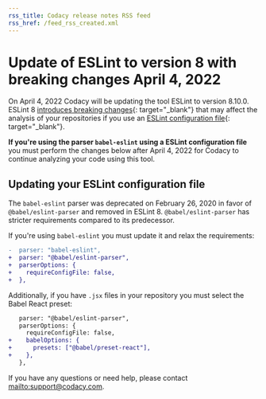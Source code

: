 ```yaml
---
rss_title: Codacy release notes RSS feed
rss_href: /feed_rss_created.xml
---
```


# Update of ESLint to version 8 with breaking changes April 4, 2022

On April 4, 2022 Codacy will be updating the tool ESLint to version 8.10.0. ESLint 8 [introduces breaking changes](https://eslint.org/docs/8.0.0/user-guide/migrating-to-8.0.0){: target="_blank"} that may affect the analysis of your repositories if you use an [ESLint configuration file](https://eslint.org/docs/user-guide/configuring/configuration-files){: target="_blank"}.

**If you're using the parser `babel-eslint` using a ESLint configuration file** you must perform the changes below after April 4, 2022 for Codacy to continue analyzing your code using this tool.

## Updating your ESLint configuration file

The `babel-eslint` parser was deprecated on February 26, 2020 in favor of `@babel/eslint-parser` and removed in ESLint 8. `@babel/eslint-parser` has stricter requirements compared to its predecessor.

If you're using `babel-eslint` you must update it and relax the requirements:

```diff
-  parser: "babel-eslint",
+  parser: "@babel/eslint-parser",
+  parserOptions: {
+    requireConfigFile: false,
+  },
```

Additionally, if you have `.jsx` files in your repository you must select the Babel React preset:

```diff
   parser: "@babel/eslint-parser",
   parserOptions: {
     requireConfigFile: false,
+    babelOptions: {
+      presets: ["@babel/preset-react"],
+    },
   },
```

If you have any questions or need help, please contact <mailto:support@codacy.com>.

